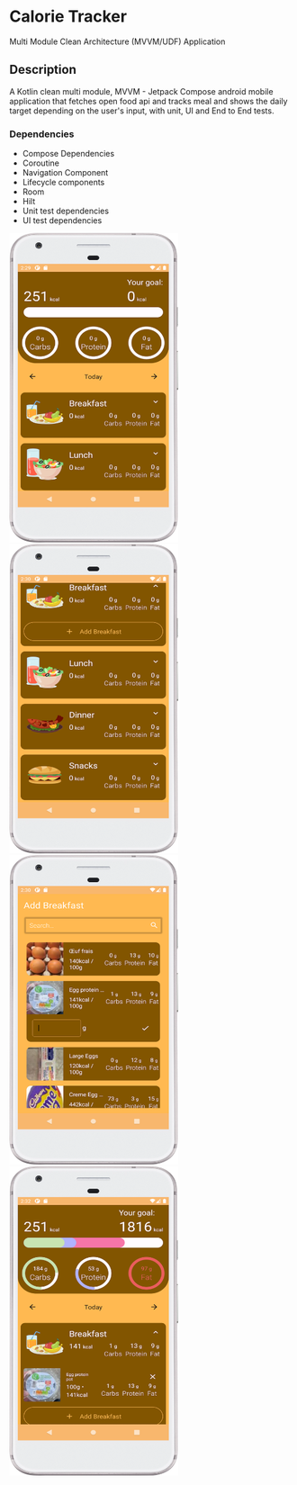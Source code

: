# Calorie Tracker
Multi Module Clean Architecture (MVVM/UDF) Application

## Description
A Kotlin clean multi module, MVVM - Jetpack Compose android mobile application that fetches open food api and tracks meal and shows the daily target depending on the user's input, with unit, UI and End to End tests.

### Dependencies
* Compose Dependencies
* Coroutine
* Navigation Component
* Lifecycle components
* Room
* Hilt
* Unit test dependencies
* UI test dependencies

<img src="https://github.com/OmarDroid/calories-tracker/blob/readme/1.png"  width="300" height="550">
<img src="https://github.com/OmarDroid/calories-tracker/blob/readme/2.png"  width="300" height="550">
<img src="https://github.com/OmarDroid/calories-tracker/blob/readme/3.png"  width="300" height="550">
<img src="https://github.com/OmarDroid/calories-tracker/blob/readme/4.png"  width="300" height="550">
